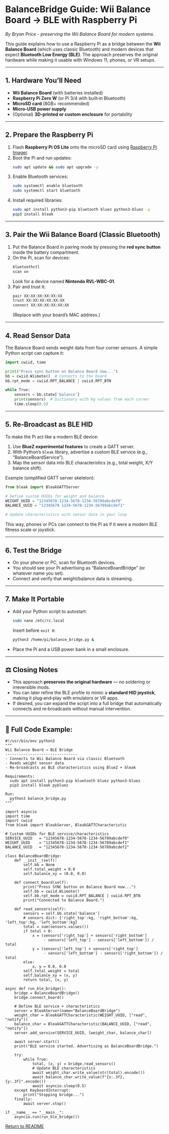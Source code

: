 # BalanceBridge Guide: Wii Balance Board -> BLE with Raspberry Pi

_By Bryan Price - preserving the Wii Balance Board for modern systems._

This guide explains how to use a Raspberry Pi as a bridge between the **Wii Balance Board** (which uses classic Bluetooth) and modern devices that expect **Bluetooth Low Energy (BLE)**. The approach preserves the original hardware while making it usable with Windows 11, phones, or VR setups.

---

## 1. Hardware You’ll Need
- **Wii Balance Board** (with batteries installed)  
- **Raspberry Pi Zero W** (or Pi 3/4 with built‑in Bluetooth)  
- **MicroSD card** (8GB+ recommended)  
- **Micro‑USB power supply**  
- (Optional) **3D‑printed or custom enclosure** for portability  

---

## 2. Prepare the Raspberry Pi
1. Flash **Raspberry Pi OS Lite** onto the microSD card using [Raspberry Pi Imager](https://www.raspberrypi.com/software/).  
2. Boot the Pi and run updates:  
   ```bash
   sudo apt update && sudo apt upgrade -y
   ```  
3. Enable Bluetooth services:  
   ```bash
   sudo systemctl enable bluetooth
   sudo systemctl start bluetooth
   ```  
4. Install required libraries:  
   ```bash
   sudo apt install python3-pip bluetooth bluez python3-bluez -y
   pip3 install bleak
   ```

---

## 3. Pair the Wii Balance Board (Classic Bluetooth)
1. Put the Balance Board in pairing mode by pressing the **red sync button** inside the battery compartment.  
2. On the Pi, scan for devices:  
   ```bash
   bluetoothctl
   scan on
   ```  
   Look for a device named **Nintendo RVL-WBC-01**.  
3. Pair and trust it:  
   ```bash
   pair XX:XX:XX:XX:XX:XX
   trust XX:XX:XX:XX:XX:XX
   connect XX:XX:XX:XX:XX:XX
   ```  
   (Replace with your board’s MAC address.)

---

## 4. Read Sensor Data
The Balance Board sends weight data from four corner sensors. A simple Python script can capture it:

```python
import cwiid, time

print("Press sync button on Balance Board now...")
bb = cwiid.Wiimote()  # Connects to the board
bb.rpt_mode = cwiid.RPT_BALANCE | cwiid.RPT_BTN

while True:
    sensors = bb.state['balance']
    print(sensors)  # Dictionary with kg values from each corner
    time.sleep(0.5)
```

---

## 5. Re‑Broadcast as BLE HID
To make the Pi act like a modern BLE device:
1. Use **BlueZ experimental features** to create a GATT server.  
2. With Python’s `bleak` library, advertise a custom BLE service (e.g., “BalanceBoardService”).  
3. Map the sensor data into BLE characteristics (e.g., total weight, X/Y balance shift).  

Example (simplified GATT server skeleton):

```python
from bleak import BleakGATTServer

# Define custom UUIDs for weight and balance
WEIGHT_UUID = "12345678-1234-5678-1234-56789abcdef0"
BALANCE_UUID = "12345678-1234-5678-1234-56789abcdef1"

# Update characteristics with sensor data in your loop
```

This way, phones or PCs can connect to the Pi as if it were a modern BLE fitness scale or joystick.

---

## 6. Test the Bridge
- On your phone or PC, scan for Bluetooth devices.  
- You should see your Pi advertising as “BalanceBoardBridge” (or whatever name you set).  
- Connect and verify that weight/balance data is streaming.  

---

## 7. Make It Portable
- Add your Python script to autostart:  
   ```bash
   sudo nano /etc/rc.local
   ```
   Insert before `exit 0`:  
   ```bash
   python3 /home/pi/balance_bridge.py &
   ```  
- Place the Pi and a USB power bank in a small enclosure.  

---

## ⚖️ Closing Notes
- This approach **preserves the original hardware** — no soldering or irreversible mods.  
- You can later refine the BLE profile to mimic a **standard HID joystick**, making it plug‑and‑play with emulators or VR apps.  
- If desired, you can expand the script into a full bridge that automatically connects and re‑broadcasts without manual intervention.

---

## 📝 Full Code Example:
```
#!/usr/bin/env python3
"""
Wii Balance Board → BLE Bridge
--------------------------------
- Connects to Wii Balance Board via classic Bluetooth
- Reads weight sensor data
- Re-broadcasts as BLE characteristics using BlueZ + bleak

Requirements:
  sudo apt install python3-pip bluetooth bluez python3-bluez
  pip3 install bleak pybluez

Run:
  python3 balance_bridge.py
"""

import asyncio
import time
import cwiid
from bleak import BleakServer, BleakGATTCharacteristic

# Custom UUIDs for BLE service/characteristics
SERVICE_UUID   = "12345678-1234-5678-1234-56789abcdef0"
WEIGHT_UUID    = "12345678-1234-5678-1234-56789abcdef1"
BALANCE_UUID   = "12345678-1234-5678-1234-56789abcdef2"

class BalanceBoardBridge:
    def __init__(self):
        self.bb = None
        self.total_weight = 0.0
        self.balance_xy = (0.0, 0.0)

    def connect_board(self):
        print("Press SYNC button on Balance Board now...")
        self.bb = cwiid.Wiimote()
        self.bb.rpt_mode = cwiid.RPT_BALANCE | cwiid.RPT_BTN
        print("Connected to Balance Board.")

    def read_sensors(self):
        sensors = self.bb.state['balance']
        # sensors dict: {'right_top':kg, 'right_bottom':kg, 'left_top':kg, 'left_bottom':kg}
        total = sum(sensors.values())
        if total > 0:
            x = (sensors['right_top'] + sensors['right_bottom']
                 - sensors['left_top'] - sensors['left_bottom']) / total
            y = (sensors['left_top'] + sensors['right_top']
                 - sensors['left_bottom'] - sensors['right_bottom']) / total
        else:
            x, y = 0.0, 0.0
        self.total_weight = total
        self.balance_xy = (x, y)
        return total, (x, y)

async def run_ble_bridge():
    bridge = BalanceBoardBridge()
    bridge.connect_board()

    # Define BLE service + characteristics
    server = BleakServer(name="BalanceBoardBridge")
    weight_char = BleakGATTCharacteristic(WEIGHT_UUID, ["read", "notify"])
    balance_char = BleakGATTCharacteristic(BALANCE_UUID, ["read", "notify"])
    server.add_service(SERVICE_UUID, [weight_char, balance_char])

    await server.start()
    print("BLE service started. Advertising as BalanceBoardBridge.")

    try:
        while True:
            total, (x, y) = bridge.read_sensors()
            # Update BLE characteristics
            await weight_char.write_value(str(total).encode())
            await balance_char.write_value(f"{x:.3f},{y:.3f}".encode())
            await asyncio.sleep(0.5)
    except KeyboardInterrupt:
        print("Stopping bridge...")
    finally:
        await server.stop()

if __name__ == "__main__":
    asyncio.run(run_ble_bridge())
```

[Return to README](README.md)
